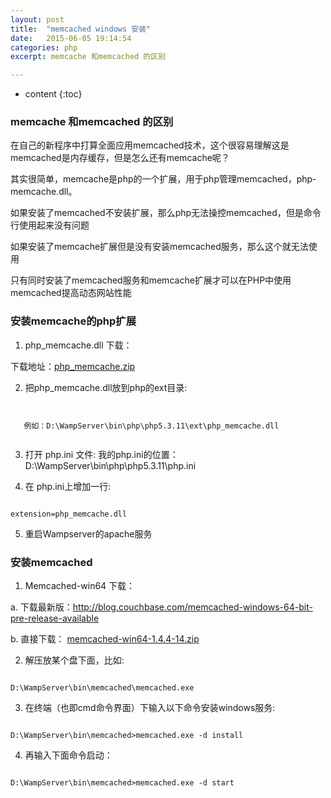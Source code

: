 ```yaml
---
layout: post
title:  "memcached windows 安装"
date:   2015-06-05 19:14:54
categories: php
excerpt: memcache 和memcached 的区别

---
```


* content
{:toc}


### memcache 和memcached 的区别

在自己的新程序中打算全面应用memcached技术，这个很容易理解这是memcached是内存缓存，但是怎么还有memcache呢？ 

其实很简单，memcache是php的一个扩展，用于php管理memcached，php-memcache.dll。
 
如果安装了memcached不安装扩展，那么php无法操控memcached，但是命令行使用起来没有问题 

如果安装了memcache扩展但是没有安装memcached服务，那么这个就无法使用 

只有同时安装了memcached服务和memcache扩展才可以在PHP中使用memcached提高动态网站性能


###  安装memcache的php扩展
1. php_memcache.dll 下载：

下载地址：[php_memcache.zip](http://www.2cto.com/uploadfile/2012/0713/20120713110240777.zip)                                              

2. 把php_memcache.dll放到php的ext目录:
<pre><code>
 
   例如：D:\WampServer\bin\php\php5.3.11\ext\php_memcache.dll

</code></pre>

3. 打开 php.ini 文件:
我的php.ini的位置：D:\WampServer\bin\php\php5.3.11\php.ini

4. 在 php.ini上增加一行:
<pre><code>
extension=php_memcache.dll
</code></pre>
 
5. 重启Wampserver的apache服务

### 安装memcached

 
1. Memcached-win64 下载：
 
a. 下载最新版：http://blog.couchbase.com/memcached-windows-64-bit-pre-release-available
 
b. 直接下载： [memcached-win64-1.4.4-14.zip](http://www.2cto.com/uploadfile/2012/0713/20120713110308123.zip)

2. 解压放某个盘下面，比如:
<pre><code>
D:\WampServer\bin\memcached\memcached.exe </code></pre>
 
3. 在终端（也即cmd命令界面）下输入以下命令安装windows服务:
 <pre><code>
D:\WampServer\bin\memcached>memcached.exe -d install</code></pre>
 
4. 再输入下面命令启动：
 <pre><code>
D:\WampServer\bin\memcached>memcached.exe -d start</code></pre>
